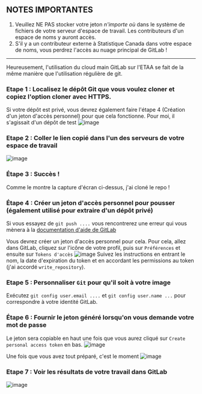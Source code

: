 ## **NOTES IMPORTANTES**

1. Veuillez NE PAS stocker votre jeton _n'importe où_ dans le système de
   fichiers de votre serveur d'espace de travail. Les contributeurs d'un espace
   de noms y auront accès.
2. S'il y a un contributeur externe à Statistique Canada dans votre espace de
   noms, vous perdrez l'accès au nuage principal de GitLab !

---

Heureusement, l'utilisation du cloud main GitLab sur l'ETAA se fait de la même
manière que l'utilisation régulière de git.

### Etape 1 : Localisez le dépôt Git que vous voulez cloner et copiez l'option cloner avec HTTPS.

Si votre dépôt est privé, vous devrez également faire l'étape 4 (Création d'un
jeton d'accès personnel) pour que cela fonctionne. Pour moi, il s'agissait d'un
dépôt de test
![image](https://user-images.githubusercontent.com/23174198/217060353-ba229ced-b5c1-4eae-8878-9608835cc65f.png)

### Etape 2 : Coller le lien copié dans l'un des serveurs de votre espace de travail

![image](https://user-images.githubusercontent.com/23174198/217060697-535df6c1-d9bb-4bc3-a42b-9f085a5386d5.png)

### Étape 3 : Succès !

Comme le montre la capture d'écran ci-dessus, j'ai cloné le repo !

### Étape 4 : Créer un jeton d'accès personnel pour pousser (également utilisé pour extraire d'un dépôt privé)

Si vous essayez de `git push ....` vous rencontrerez une erreur qui vous mènera
à la
[documentation d'aide de GitLab](https://gitlab.k8s.cloud.statcan.ca/help/user/profile/account/two_factor_authentication.md#error-http-basic-access-denied-the-provided-password-or-token-)

Vous devrez créer un jeton d'accès personnel pour cela. Pour cela, allez dans
GitLab, cliquez sur l'icône de votre profil, puis sur `Préférences` et ensuite
sur `Tokens d'accès`
![image](https://user-images.githubusercontent.com/23174198/217061060-122dded8-dc80-46ce-a907-a85913cf5dd7.png)
Suivez les instructions en entrant le nom, la date d'expiration du token et en
accordant les permissions au token (j'ai accordé `write_repository`).

### Etape 5 : Personnaliser `Git` pour qu'il soit à votre image

Exécutez `git config user.email ....` et `git config user.name ...` pour
correspondre à votre identité GitLab.

### Étape 6 : Fournir le jeton généré lorsqu'on vous demande votre mot de passe

Le jeton sera copiable en haut une fois que vous aurez cliqué sur
`Create personal access token` en bas.
![image](https://user-images.githubusercontent.com/23174198/217062846-03a715f1-ded5-4d80-ad4b-c647ae5e30fd.png)

Une fois que vous avez tout préparé, c'est le moment
![image](https://user-images.githubusercontent.com/23174198/217063198-c1bd6c3a-ebc5-444d-98ba-24ef32faa20e.png)

### Etape 7 : Voir les résultats de votre travail dans GitLab

![image](https://user-images.githubusercontent.com/23174198/217063990-efaa8e81-a0eb-4b6d-842e-2ca3112bb4f7.png)
